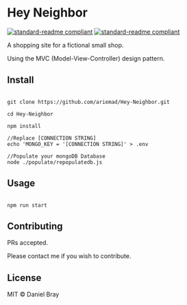 # Hey Neighbor

[![standard-readme compliant](https://img.shields.io/badge/readme%20style-standard-brightgreen.svg?style=flat-square)](https://github.com/RichardLitt/standard-readme)
[![standard-readme compliant](https://img.shields.io/badge/-Deployment-green)](https://build.dx4nfu4mql6ty.amplifyapp.com/)

A shopping site for a fictional small shop.

Using the MVC (Model-View-Controller) design pattern.

## Install

```

git clone https://github.com/ariemad/Hey-Neighbor.git

cd Hey-Neighbor

npm install

//Replace [CONNECTION STRING]
echo 'MONGO_KEY = '[CONNECTION STRING]' > .env

//Populate your mongoDB Database
node ./populate/repopulatedb.js

```

## Usage

```

npm run start

```

## Contributing

PRs accepted.

Please contact me if you wish to contribute.

## License

MIT © Daniel Bray
